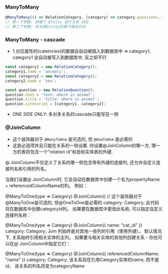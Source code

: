 ### ManyToMany
```ts
@ManyToMany(() => RelationCategory, (category) => category.questions, { cascade: true })
// 第一个参数: 和哪个 Entity 进行关系 对应
// 第二个参数: 和关联Entity的哪个属性对应
```

### ManyToMany - cascade
- 1.对应属性的(catetories)的数据会自动被插入到数据库中 => category1, category1 会自动被写入到数据库中, 反之却不行
```ts
const category1 = new RelationCategory();
category1.name = 'animals';
const category2 = new RelationCategory();
category2.name = 'zoo';

const question = new RelationQuestion();
question.text = 'text: where is animal';
question.title = 'title: where is animal';
question.catetories = [category1, category2];
```
- ONE SIDE ONLY: 多对多关系的cascade只能写在一侧


###  @JoinColumn
-  这个装饰器对于 `@ManyToOne` 是可选的, 但 `@OneToOne` 是必需的
- 这是必选项并且只能在关系的一侧设置. 你设置@JoinColumn的哪一方, 哪一方的表将包含一个"relation id"和目标实体表的外键.

@ JoinColumn不仅定义了关系的哪一侧包含带有外键的连接列, 还允许自定义连接列名和引用的列名。

当我们设置@ JoinColumn时, 它会自动在数据库中创建一个名为propertyName + referencedColumnName的列。 例如：

@ManyToOne(type => Category)
@JoinColumn() // 这个装饰器对于@ManyToOne是可选的, 但@OneToOne是必需的
category: Category;
此代码将在数据库中创建categoryId列。 如果要在数据库中更改此名称, 可以指定自定义连接列名称：

@ManyToOne(type => Category)
@JoinColumn({ name: "cat_id" })
category: Category;
Join 列始终是对其他一些列的引用（使用外键）。 默认情况下, 关系始终引用相关实体的主列。 如果要与相关实体的其他列创建关系 - 你也可以在@ JoinColumn中指定它们：

@ManyToOne(type => Category)
@JoinColumn({ referencedColumnName: "name" })
category: Category;
该关系现在引用Category实体的name, 而不是id。 该关系的列名将变为categoryName